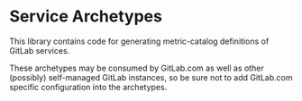 # Service Archetypes

This library contains code for generating metric-catalog definitions of GitLab services.

These archetypes may be consumed by GitLab.com as well as other (possibly) self-managed GitLab instances, so be sure not to add GitLab.com specific configuration into the archetypes.
